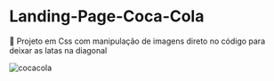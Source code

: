 # Landing-Page-Coca-Cola
🥤 Projeto em Css com manipulação de imagens direto no código para deixar as latas na diagonal



![cocacola](https://user-images.githubusercontent.com/95101635/216852683-d33a52f8-bf5c-468c-9213-a2ccd10a4e06.png)
